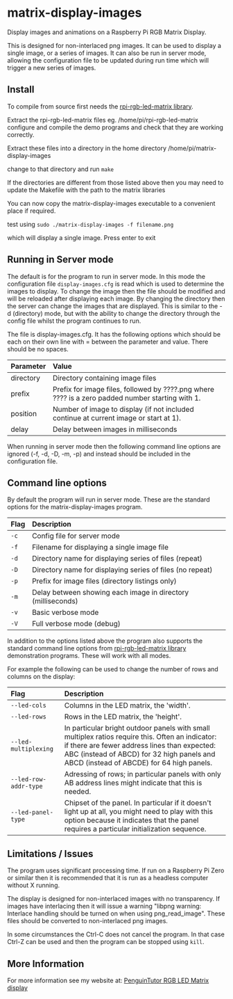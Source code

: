# matrix-display-images
Display images and animations on a Raspberry Pi RGB Matrix Display.

This is designed for non-interlaced png images. It can be used to display a single image, or a series of images.
It can also be run in server mode, allowing the configuration file to be updated during run time which will trigger a new series of images.


## Install

To compile from source first needs the [rpi-rgb-led-matrix library](https://github.com/hzeller/rpi-rgb-led-matrix).

Extract the rpi-rgb-led-matrix files
eg.
/home/pi/rpi-rgb-led-matrix
configure and compile the demo programs and check that they are working correctly.

Extract these files into a directory in the home directory
/home/pi/matrix-display-images

change to that directory and run
`make`

If the directories are different from those listed above then you may need to update the Makefile with the path to the matrix libraries

You can now copy the matrix-display-images executable to a convenient place if required.

test using
`sudo ./matrix-display-images -f filename.png`

which will display a single image. Press enter to exit


## Running in Server mode

The default is for the program to run in server mode. In this mode the configuration file `display-images.cfg` is read which is used to determine the images to display. To change the image then the file should be modified and will be reloaded after displaying each image. By changing the directory then the server can change the images that are displayed. This is similar to the -d (directory) mode, but with the ability to change the directory through the config file whilst the program continues to run.

The file is display-images.cfg. It has the following options which should be each on their own line with = between the parameter and value. There should be no spaces.

Parameter            | Value
:---------------     | :-----------------
directory            | Directory containing image files
prefix               | Prefix for image files, followed by ????.png where ???? is a zero padded number starting with 1.
position             | Number of image to display (if not included continue at current image or start at 1).
delay								 | Delay between images in milliseconds


When running in server mode then the following command line options are ignored (-f, -d, -D, -m, -p) and instead should be included in the configuration file.


## Command line options

By default the program will run in server mode. These are the standard options for the matrix-display-images program.


Flag                  | Description
:---------------      | :-----------------
`-c`                  | Config file for server mode
`-f`                  | Filename for displaying a single image file
`-d`                  | Directory name for displaying series of files (repeat)
`-D`                  | Directory name for displaying series of files (no repeat)
`-p`                  | Prefix for image files (directory listings only)
`-m`                  | Delay between showing each image in directory (milliseconds)
`-v`                  | Basic verbose mode
`-V`                  | Full verbose mode (debug)



In addition to the options listed above the program also supports the standard command line options from [rpi-rgb-led-matrix library](https://github.com/hzeller/rpi-rgb-led-matrix) demonstration programs. These will work with all modes.

For example the following can be used to change the number of rows and columns on the display:

Flag                                | Description
:---------------      | :-----------------
`--led-cols`          | Columns in the LED matrix, the 'width'.
`--led-rows`          | Rows in the LED matrix, the 'height'.
`--led-multiplexing`  | In particular bright outdoor panels with small multiplex ratios require this. Often an indicator: if there are fewer address lines than expected: ABC (instead of ABCD) for 32 high panels and ABCD (instead of ABCDE) for 64 high panels.
`--led-row-addr-type` | Adressing of rows; in particular panels with only AB address lines might indicate that this is needed.
`--led-panel-type`    | Chipset of the panel. In particular if it doesn't light up at all, you might need to play with this option because it indicates that the panel requires a particular initialization sequence.


## Limitations / Issues

The program uses significant processing time. If run on a Raspberry Pi Zero or similar then it is recommended that it is run as a headless computer without X running.

The display is designed for non-interlaced images with no transparency. If images have interlacing then it will issue a warning
"libpng warning: Interlace handling should be turned on when using png_read_image". These files should be converted to non-interlaced png images.

In some circumstances the Ctrl-C does not cancel the program. In that case Ctrl-Z can be used and then the program can be stopped using `kill`.


## More Information

For more information see my website at: [PenguinTutor RGB LED Matrix display](http://www.penguintutor.com/projects/rpi-matrix-rgbled)
